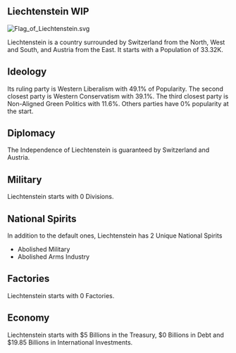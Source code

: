 ## Liechtenstein WIP

![Flag_of_Liechtenstein.svg](uploads/5fde18a16f68ba004018fa2cf1ef7b40/Flag_of_Liechtenstein.svg.png)

Liechtenstein is a country surrounded by Switzerland from the North, West and South, and Austria from the East. It starts with a Population of 33.32K.

## Ideology

Its ruling party is Western Liberalism with 49.1% of Popularity. The second closest party is Western Conservatism with 39.1%. The third closest party is Non-Aligned Green Politics with 11.6%. Others parties have 0% popularity at the start.

## Diplomacy

The Independence of Liechtenstein is guaranteed by Switzerland and Austria.

## Military

Liechtenstein starts with 0 Divisions.

## National Spirits

In addition to the default ones, Liechtenstein has 2 Unique National Spirits

- Abolished Military
- Abolished Arms Industry

## Factories

Liechtenstein starts with 0 Factories.

## Economy

Liechtenstein starts with $5 Billions in the Treasury, $0 Billions in Debt and $19.85 Billions in International Investments.
